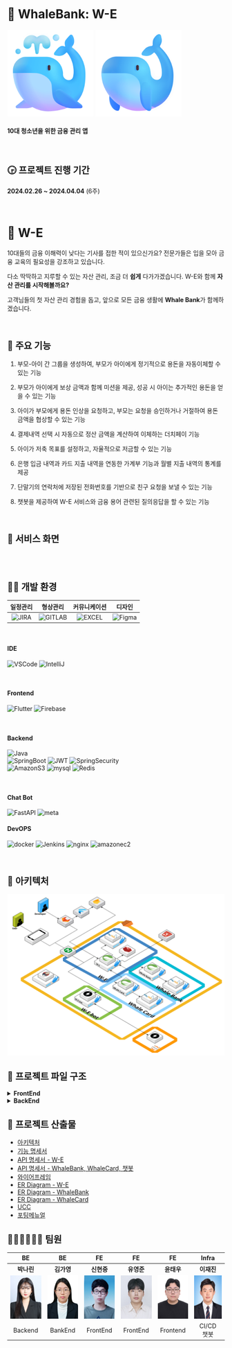 # 🐳 WhaleBank: W-E
<img src="./docs/img/whale1.png" alt="whale1" width="200" height="200">
<img src="./docs/img/whale2.png" alt="whale2" width="200" height="200">

#### 10대 청소년을 위한 금융 관리 앱

</br>

## 🕞 프로젝트 진행 기간
**2024.02.26 ~ 2024.04.04** (6주)

<br>

# 🐋 W-E
10대들의 금융 이해력이 낮다는 기사를 접한 적이 있으신가요?
전문가들은 입을 모아 금융 교육의 필요성을 강조하고 있습니다.

다소 딱딱하고 지루할 수 있는 자산 관리, 조금 더 **쉽게** 다가가겠습니다.
W-E와 함께 **자산 관리를 시작해볼까요?** 

고객님들의 첫 자산 관리 경험을 돕고, 앞으로 모든 금융 생활에 **Whale Bank**가 함께하겠습니다.

<br>

## 💬 주요 기능
1. 부모-아이 간 그룹을 생성하여, 부모가 아이에게 정기적으로 용돈을 자동이체할 수 있는 기능

2. 부모가 아이에게 보상 금액과 함께 미션을 제공, 성공 시 아이는 추가적인 용돈을 얻을 수 있는 기능

3. 아이가 부모에게 용돈 인상을 요청하고, 부모는 요청을 승인하거나 거절하여 용돈 금액을 협상할 수 있는 기능

4. 결제내역 선택 시 자동으로 정산 금액을 계산하여 이체하는 더치페이 기능

5. 아이가 저축 목표를 설정하고, 자율적으로 저금할 수 있는 기능

6. 은행 입금 내역과 카드 지출 내역을 연동한 가계부 기능과 월별 지출 내역의 통계를 제공

7. 단말기의 연락처에 저장된 전화번호를 기반으로 친구 요청을 보낼 수 있는 기능  

8. 챗봇을 제공하여 W-E 서비스와 금융 용어 관련된 질의응답을 할 수 있는 기능  


<br>

## 📱 서비스 화면

<br>
<br>

## 👩‍💻 개발 환경

<a name="item-three"></a>

|일정관리|형상관리|커뮤니케이션|디자인|
|:---:|:---:|:---:|:---:|
| ![JIRA](https://img.shields.io/badge/jira-0052CC?style=for-the-badge&logo=jirasoftware&logoColor=white) | ![GITLAB](https://img.shields.io/badge/gitlab-FC6D26?style=for-the-badge&logo=gitlab&logoColor=white) | ![EXCEL](https://img.shields.io/badge/googlesheets-34A853?style=for-the-badge&logo=notion&logoColor=white) | ![Figma](https://img.shields.io/badge/figma-%23F24E1E.svg?style=for-the-badge&logo=figma&logoColor=white) |



<br>


#### IDE

![VSCode](https://img.shields.io/badge/VisualStudioCode-007ACC?style=for-the-badge&logo=VisualStudioCode&logoColor=white) ![IntelliJ](https://img.shields.io/badge/intellijidea-000000?style=for-the-badge&logo=intellijidea&logoColor=white)

<br>


#### Frontend
![Flutter](https://img.shields.io/badge/Flutter-02569B?style=for-the-badge&logo=Flutter&logoColor=white) ![Firebase](https://img.shields.io/badge/firebase-FFCA28?style=for-the-badge&logo=firebase&logoColor=white)

<br>


#### Backend

![Java](https://img.shields.io/badge/java-%23ED8B00.svg?style=for-the-badge&logo=openjdk&logoColor=white)  
![SpringBoot](https://img.shields.io/badge/springboot-6DB33F?style=for-the-badge&logo=springboot&logoColor=white) ![JWT](https://img.shields.io/badge/JWT-black?style=for-the-badge&logo=JSON%20web%20tokens) ![SpringSecurity](https://img.shields.io/badge/springsecurity-6DB33F?style=for-the-badge&logo=springsecurity&logoColor=white)  
![AmazonS3](https://img.shields.io/badge/AmazonS3-569A31?style=for-the-badge&logo=AmazonS3&logoColor=white) ![mysql](https://img.shields.io/badge/mysql-4479A1?style=for-the-badge&logo=mysql&logoColor=white) ![Redis](https://img.shields.io/badge/redis-DC382D?style=for-the-badge&logo=redis&logoColor=white)

<br>

#### Chat Bot
![FastAPI](https://img.shields.io/badge/fastapi-009688?style=for-the-badge&logo=fastapi&logoColor=white) ![meta](https://img.shields.io/badge/meta-0467DF?style=for-the-badge&logo=meta&logoColor=white)


#### DevOPS

![docker](https://img.shields.io/badge/docker-2496ED?style=for-the-badge&logo=docker&logoColor=white) ![Jenkins](https://img.shields.io/badge/Jenkins-D24939?style=for-the-badge&logo=Jenkins&logoColor=white) ![nginx](https://img.shields.io/badge/nginx-009639?style=for-the-badge&logo=nginx&logoColor=white) ![amazonec2](https://img.shields.io/badge/amazonec2-FF9900?style=for-the-badge&logo=amazonec2&logoColor=white)

<br>

## 🏢 아키텍처
<img src="./docs/img/E103 아키텍처.png">



## 📂 프로젝트 파일 구조

<details>
<summary><b>FrontEnd</b></summary>

```
📦lib
 ┣ 📂api
 ┃ ┣ 📂account
 ┃ ┃ ┣ 📜account_list_api.dart
 ┃ ┃ ┣ 📜main_account.dart
 ┃ ┃ ┗ 📜transfer_api.dart
 ┃ ┣ 📂account_book
 ┃ ┃ ┣ 📜account_book_api.dart
 ┃ ┃ ┗ 📜account_book_model.dart
 ┃ ┣ 📂allowance
 ┃ ┃ ┣ 📜add_child_api.dart
 ┃ ┃ ┣ 📜allowance_patch_api.dart
 ┃ ┃ ┣ 📜children_api.dart
 ┃ ┃ ┗ 📜child_model.dart
 ┃ ┣ 📂mission
 ┃ ┃ ┣ 📜add_mission_api.dart
 ┃ ┃ ┗ 📜mission_list_api.dart
 ┃ ┣ 📂nego
 ┃ ┃ ┗ 📜nego_list_api.dart
 ┃ ┣ 📂save
 ┃ ┃ ┣ 📜goal_add_api.dart
 ┃ ┃ ┣ 📜goal_detail_api.dart
 ┃ ┃ ┗ 📜goal_list_api.dart
 ┃ ┣ 📂statistics
 ┃ ┃ ┗ 📜month_account_api.dart
 ┃ ┣ 📜base_url.dart
 ┃ ┗ 📜test_html.dart
 ┣ 📂models
 ┃ ┣ 📂account
 ┃ ┃ ┣ 📜account_list_data.dart
 ┃ ┃ ┣ 📜bank_code.dart
 ┃ ┃ ┣ 📜dummy_data_account.dart
 ┃ ┃ ┗ 📜transfer_data.dart
 ┃ ┣ 📂mission
 ┃ ┃ ┗ 📜mission_model.dart
 ┃ ┣ 📂save
 ┃ ┃ ┣ 📜goal_add.dart
 ┃ ┃ ┗ 📜goal_list.dart
 ┃ ┣ 📂statistics
 ┃ ┃ ┗ 📜account_month_model.dart
 ┃ ┣ 📂store
 ┃ ┃ ┣ 📂account
 ┃ ┃ ┃ ┗ 📜account_controller.dart
 ┃ ┃ ┣ 📂saving_goal
 ┃ ┃ ┃ ┗ 📜goal_list_controller.dart
 ┃ ┃ ┣ 📂user
 ┃ ┃ ┃ ┣ 📜user.dart
 ┃ ┃ ┃ ┗ 📜user_controller.dart
 ┃ ┃ ┗ 📂userRole
 ┃ ┃ ┃ ┗ 📜user_role.dart
 ┃ ┣ 📜mission_data.dart
 ┃ ┗ 📜signup_request.dart
 ┣ 📂screens
 ┃ ┣ 📂account_book
 ┃ ┃ ┣ 📂widgets
 ┃ ┃ ┃ ┣ 📜chart.dart
 ┃ ┃ ┃ ┣ 📜chart2.dart
 ┃ ┃ ┃ ┣ 📜table.dart
 ┃ ┃ ┃ ┗ 📜table_card.dart
 ┃ ┃ ┣ 📜account_book_home_page.dart
 ┃ ┃ ┗ 📜form_account_book.dart
 ┃ ┣ 📂bank_history_page
 ┃ ┃ ┣ 📂widgets
 ┃ ┃ ┃ ┣ 📜bank_history_card.dart
 ┃ ┃ ┃ ┣ 📜bank_history_table.dart
 ┃ ┃ ┃ ┣ 📜bank_top_container.dart
 ┃ ┃ ┃ ┗ 📜trans_type_button.dart
 ┃ ┃ ┗ 📜bank_history_page.dart
 ┃ ┣ 📂chat_page
 ┃ ┃ ┗ 📜chat_page.dart
 ┃ ┣ 📂child_page
 ┃ ┃ ┣ 📂widgets
 ┃ ┃ ┃ ┣ 📜goal_card.dart
 ┃ ┃ ┃ ┣ 📜goal_section_bar.dart
 ┃ ┃ ┃ ┣ 📜mission_list.dart
 ┃ ┃ ┃ ┗ 📜mission_section_bar.dart
 ┃ ┃ ┣ 📜child_home_page.dart
 ┃ ┃ ┗ 📜child_page.dart
 ┃ ┣ 📂dutchpay_page
 ┃ ┃ ┣ 📂widgets
 ┃ ┃ ┃ ┣ 📜create_room.dart
 ┃ ┃ ┃ ┣ 📜dutchpay_detail_page.dart
 ┃ ┃ ┃ ┣ 📜dutchpay_my_payment_page.dart
 ┃ ┃ ┃ ┗ 📜dutchpay_payment_page.dart
 ┃ ┃ ┗ 📜dutchpay_page.dart
 ┃ ┣ 📂friends_page
 ┃ ┃ ┣ 📂widgets
 ┃ ┃ ┃ ┣ 📜change_nickname_friends.dart
 ┃ ┃ ┃ ┣ 📜contacts_modal.dart
 ┃ ┃ ┃ ┣ 📜friends.dart
 ┃ ┃ ┃ ┗ 📜friends_request_modal.dart
 ┃ ┃ ┗ 📜my_friends_page.dart
 ┃ ┣ 📂mission_page
 ┃ ┃ ┣ 📂widgets
 ┃ ┃ ┃ ┣ 📜mission.dart
 ┃ ┃ ┃ ┗ 📜mission_none.dart
 ┃ ┃ ┗ 📜my_mission_page.dart
 ┃ ┣ 📂parents_page
 ┃ ┃ ┣ 📂children_page
 ┃ ┃ ┃ ┣ 📂widgets
 ┃ ┃ ┃ ┃ ┣ 📂mission
 ┃ ┃ ┃ ┃ ┃ ┣ 📜mission_add_card.dart
 ┃ ┃ ┃ ┃ ┃ ┣ 📜mission_card.dart
 ┃ ┃ ┃ ┃ ┃ ┗ 📜mission_list.dart
 ┃ ┃ ┃ ┃ ┗ 📜add_child_form.dart
 ┃ ┃ ┃ ┣ 📜children_carousel.dart
 ┃ ┃ ┃ ┗ 📜child_info.dart
 ┃ ┃ ┣ 📂widgets
 ┃ ┃ ┃ ┣ 📂nego
 ┃ ┃ ┃ ┃ ┣ 📜nego_card.dart
 ┃ ┃ ┃ ┃ ┣ 📜nego_detail_page.dart
 ┃ ┃ ┃ ┃ ┗ 📜nego_list_widget.dart
 ┃ ┃ ┃ ┣ 📜allowance_info_form.dart
 ┃ ┃ ┃ ┣ 📜children_list.dart
 ┃ ┃ ┃ ┣ 📜child_card.dart
 ┃ ┃ ┃ ┗ 📜section_bar.dart
 ┃ ┃ ┣ 📜parent_home_page.dart
 ┃ ┃ ┗ 📜parent_page.dart
 ┃ ┣ 📂profile_page
 ┃ ┃ ┗ 📜my_profile_page.dart
 ┃ ┣ 📂salary_page
 ┃ ┃ ┣ 📂widgets
 ┃ ┃ ┃ ┣ 📜change_nickname_parents.dart
 ┃ ┃ ┃ ┗ 📜salary.dart
 ┃ ┃ ┣ 📜salary_increase_form_page.dart
 ┃ ┃ ┣ 📜salary_increase_page.dart
 ┃ ┃ ┗ 📜salary_list_page.dart
 ┃ ┣ 📂saving_goal_page
 ┃ ┃ ┣ 📂widgets
 ┃ ┃ ┃ ┣ 📜saving_goal.dart
 ┃ ┃ ┃ ┣ 📜saving_goal_account_carousel.dart
 ┃ ┃ ┃ ┣ 📜saving_goal_detail.dart
 ┃ ┃ ┃ ┣ 📜saving_goal_none.dart
 ┃ ┃ ┃ ┣ 📜saving_goal_none_noadd.dart
 ┃ ┃ ┃ ┗ 📜saving_goal_plus.dart
 ┃ ┃ ┣ 📜goal_add_form(no use).dart
 ┃ ┃ ┣ 📜my_saving_goal_form.dart
 ┃ ┃ ┗ 📜my_saving_goal_page.dart
 ┃ ┣ 📂transfer_page
 ┃ ┃ ┣ 📂widgets
 ┃ ┃ ┃ ┣ 📜bank_code_button.dart
 ┃ ┃ ┃ ┣ 📜input_format.dart
 ┃ ┃ ┃ ┗ 📜transfet_password_form.dart
 ┃ ┃ ┣ 📜gruop_transfer_page.dart
 ┃ ┃ ┗ 📜transfer_page.dart
 ┃ ┣ 📜alarm_page.dart
 ┃ ┣ 📜login_page.dart
 ┃ ┣ 📜menu_page.dart
 ┃ ┣ 📜my_home_page.dart
 ┃ ┣ 📜pin_login_page.dart
 ┃ ┣ 📜pin_setting_page.dart
 ┃ ┣ 📜signup_page.dart
 ┃ ┗ 📜TODO.md
 ┣ 📂services
 ┃ ┣ 📜auth_interceptor.dart
 ┃ ┣ 📜auth_service.dart
 ┃ ┗ 📜dio_service.dart
 ┣ 📂widgets
 ┃ ┣ 📜bank_book.dart
 ┃ ┣ 📜bank_detail.dart
 ┃ ┣ 📜carousel_with_indicator.dart
 ┃ ┣ 📜my_img.dart
 ┃ ┣ 📜nav_bar.dart
 ┃ ┣ 📜pin_money.dart
 ┃ ┗ 📜TODO.md
 ┣ 📜firebase_options.dart
 ┗ 📜main.dart
```

</details>

<details>
<summary><b>BackEnd</b></summary>

```
📦backend
 ┣ 📂domain
 ┃ ┣ 📂account
 ┃ ┃ ┣ 📂controller
 ┃ ┃ ┃ ┗ 📜AccountController.java
 ┃ ┃ ┣ 📂dto
 ┃ ┃ ┃ ┣ 📂request
 ┃ ┃ ┃ ┃ ┣ 📜InquiryRequestDto.java
 ┃ ┃ ┃ ┃ ┣ 📜TransactionHistoryRequestDto.java
 ┃ ┃ ┃ ┃ ┗ 📜WithdrawRequestDto.java
 ┃ ┃ ┃ ┗ 📂response
 ┃ ┃ ┃ ┃ ┣ 📜AccountDetailResponseDto.java
 ┃ ┃ ┃ ┃ ┣ 📜AccountInfoResponseDto.java
 ┃ ┃ ┃ ┃ ┣ 📜InquiryResponseDto.java
 ┃ ┃ ┃ ┃ ┗ 📜TransactionHistoryResponseDto.java
 ┃ ┃ ┗ 📂service
 ┃ ┃ ┃ ┣ 📜AccountService.java
 ┃ ┃ ┃ ┗ 📜AccountServiceImpl.java
 ┃ ┣ 📂accountbook
 ┃ ┃ ┣ 📂controller
 ┃ ┃ ┃ ┗ 📜AccountBookController.java
 ┃ ┃ ┣ 📂dto
 ┃ ┃ ┃ ┣ 📂request
 ┃ ┃ ┃ ┃ ┗ 📜AccountBookEntryRequestDto.java
 ┃ ┃ ┃ ┗ 📂response
 ┃ ┃ ┃ ┃ ┣ 📜AccountBookEntryResponseDto.java
 ┃ ┃ ┃ ┃ ┗ 📜MonthlyHistoryResponseDto.java
 ┃ ┃ ┣ 📂repository
 ┃ ┃ ┃ ┣ 📜AccountBookBulkRepository.java
 ┃ ┃ ┃ ┗ 📜AccountBookRepository.java
 ┃ ┃ ┣ 📂service
 ┃ ┃ ┃ ┣ 📜AccountBookService.java
 ┃ ┃ ┃ ┗ 📜AccountBookServiceImpl.java
 ┃ ┃ ┗ 📜AccountBookEntity.java
 ┃ ┣ 📂allowance
 ┃ ┃ ┣ 📂controller
 ┃ ┃ ┃ ┗ 📜AllowanceController.java
 ┃ ┃ ┣ 📂dto
 ┃ ┃ ┃ ┣ 📂request
 ┃ ┃ ┃ ┃ ┣ 📜AddGroupRequestDto.java
 ┃ ┃ ┃ ┃ ┣ 📜UpdateAllowanceRequestDto.java
 ┃ ┃ ┃ ┃ ┗ 📜UpdateNicknameRequestDto.java
 ┃ ┃ ┃ ┗ 📂response
 ┃ ┃ ┃ ┃ ┣ 📜AllowanceInfoResponseDto.java
 ┃ ┃ ┃ ┃ ┣ 📜ChildrenDetailResponseDto.java
 ┃ ┃ ┃ ┃ ┣ 📜ChildrenInfoResponseDto.java
 ┃ ┃ ┃ ┃ ┗ 📜GroupInfoResponseDto.java
 ┃ ┃ ┣ 📂repository
 ┃ ┃ ┃ ┣ 📜AutoPaymentRepository.java
 ┃ ┃ ┃ ┣ 📜GroupRepository.java
 ┃ ┃ ┃ ┗ 📜RoleRepository.java
 ┃ ┃ ┣ 📂service
 ┃ ┃ ┃ ┣ 📜AllowanceService.java
 ┃ ┃ ┃ ┣ 📜AllowanceServiceImpl.java
 ┃ ┃ ┃ ┗ 📜AutoPaymentUtils.java
 ┃ ┃ ┣ 📜AutoPaymentEntity.java
 ┃ ┃ ┣ 📜GroupEntity.java
 ┃ ┃ ┗ 📜RoleEntity.java
 ┃ ┣ 📂dutchpay
 ┃ ┃ ┣ 📂controller
 ┃ ┃ ┃ ┗ 📜DutchpayController.java
 ┃ ┃ ┣ 📂dto
 ┃ ┃ ┃ ┣ 📂request
 ┃ ┃ ┃ ┃ ┣ 📜DutchpayRoomRequestDto.java
 ┃ ┃ ┃ ┃ ┣ 📜PaymentRequestDto.java
 ┃ ┃ ┃ ┃ ┣ 📜RegisterPaymentRequestDto.java
 ┃ ┃ ┃ ┃ ┗ 📜SelfDutchpayRequestDto.java
 ┃ ┃ ┃ ┗ 📂response
 ┃ ┃ ┃ ┃ ┣ 📜DutchpayDetailResponseDto.java
 ┃ ┃ ┃ ┃ ┣ 📜DutchpayRoomResponseDto.java
 ┃ ┃ ┃ ┃ ┗ 📜PaymentResponseDto.java
 ┃ ┃ ┣ 📂repository
 ┃ ┃ ┃ ┣ 📜CategoryCalculateRepository.java
 ┃ ┃ ┃ ┣ 📜DutchpayRepository.java
 ┃ ┃ ┃ ┣ 📜DutchpayRoomRepository.java
 ┃ ┃ ┃ ┗ 📜SelectedPaymentRepository.java
 ┃ ┃ ┣ 📂service
 ┃ ┃ ┃ ┣ 📜DutchpayService.java
 ┃ ┃ ┃ ┗ 📜DutchpayServiceImpl.java
 ┃ ┃ ┣ 📜CategoryCalculateEntity.java
 ┃ ┃ ┣ 📜DutchpayEntity.java
 ┃ ┃ ┣ 📜DutchpayRoomEntity.java
 ┃ ┃ ┗ 📜SelectedPaymentEntity.java
 ┃ ┣ 📂friend
 ┃ ┃ ┣ 📂controller
 ┃ ┃ ┃ ┗ 📜FriendController.java
 ┃ ┃ ┣ 📂dto
 ┃ ┃ ┃ ┣ 📂request
 ┃ ┃ ┃ ┃ ┣ 📜FriendManageRequestDto.java
 ┃ ┃ ┃ ┃ ┗ 📜UpdateFriendNicknameRequestDto.java
 ┃ ┃ ┃ ┗ 📂response
 ┃ ┃ ┃ ┃ ┣ 📜FriendManageResponseDto.java
 ┃ ┃ ┃ ┃ ┣ 📜FriendResponseDto.java
 ┃ ┃ ┃ ┃ ┣ 📜PendingRequestDto.java
 ┃ ┃ ┃ ┃ ┗ 📜UpdateFriendNicknameResponseDto.java
 ┃ ┃ ┣ 📂repository
 ┃ ┃ ┃ ┣ 📜FriendRepository.java
 ┃ ┃ ┃ ┗ 📜FriendshipRepository.java
 ┃ ┃ ┣ 📂service
 ┃ ┃ ┃ ┣ 📜FriendService.java
 ┃ ┃ ┃ ┗ 📜FriendServiceImpl.java
 ┃ ┃ ┣ 📜FriendEntity.java
 ┃ ┃ ┣ 📜FriendId.java
 ┃ ┃ ┗ 📜FriendshipEntity.java
 ┃ ┣ 📂goal
 ┃ ┃ ┣ 📂controller
 ┃ ┃ ┃ ┗ 📜GoalController.java
 ┃ ┃ ┣ 📂dto
 ┃ ┃ ┃ ┣ 📂request
 ┃ ┃ ┃ ┃ ┣ 📜GoalRequestDto.java
 ┃ ┃ ┃ ┃ ┣ 📜GoalSaveRequestDto.java
 ┃ ┃ ┃ ┃ ┗ 📜GoalStatusRequestDto.java
 ┃ ┃ ┃ ┗ 📂response
 ┃ ┃ ┃ ┃ ┣ 📜GoalDetailResponseDto.java
 ┃ ┃ ┃ ┃ ┣ 📜GoalListResponseDto.java
 ┃ ┃ ┃ ┃ ┣ 📜GoalResponseDto.java
 ┃ ┃ ┃ ┃ ┣ 📜GoalSaveResponseDto.java
 ┃ ┃ ┃ ┃ ┗ 📜GoalStatusResponseDto.java
 ┃ ┃ ┣ 📂repository
 ┃ ┃ ┃ ┗ 📜GoalRepository.java
 ┃ ┃ ┣ 📂service
 ┃ ┃ ┃ ┣ 📜GoalService.java
 ┃ ┃ ┃ ┗ 📜GoalServiceImpl.java
 ┃ ┃ ┗ 📜GoalEntity.java
 ┃ ┣ 📂mission
 ┃ ┃ ┣ 📂controller
 ┃ ┃ ┃ ┗ 📜MissionController.java
 ┃ ┃ ┣ 📂dto
 ┃ ┃ ┃ ┣ 📂request
 ┃ ┃ ┃ ┃ ┣ 📜MissionCreateRequestDto.java
 ┃ ┃ ┃ ┃ ┗ 📜MissionManageRequestDto.java
 ┃ ┃ ┃ ┗ 📂response
 ┃ ┃ ┃ ┃ ┗ 📜MissionInfoResponseDto.java
 ┃ ┃ ┣ 📂repository
 ┃ ┃ ┃ ┗ 📜MissionRepository.java
 ┃ ┃ ┣ 📂service
 ┃ ┃ ┃ ┣ 📜MissionService.java
 ┃ ┃ ┃ ┗ 📜MissionServiceImpl.java
 ┃ ┃ ┗ 📜MissionEntity.java
 ┃ ┣ 📂negotiation
 ┃ ┃ ┣ 📂controller
 ┃ ┃ ┃ ┗ 📜NegotiationController.java
 ┃ ┃ ┣ 📂dto
 ┃ ┃ ┃ ┣ 📂request
 ┃ ┃ ┃ ┃ ┣ 📜NegoManageRequestDto.java
 ┃ ┃ ┃ ┃ ┗ 📜NegoRequestDto.java
 ┃ ┃ ┃ ┗ 📂response
 ┃ ┃ ┃ ┃ ┣ 📜NegoInfoResponseDto.java
 ┃ ┃ ┃ ┃ ┣ 📜NegoListResponseDto.java
 ┃ ┃ ┃ ┃ ┗ 📜NegoResponseDto.java
 ┃ ┃ ┣ 📂repository
 ┃ ┃ ┃ ┗ 📜NegotiationRepository.java
 ┃ ┃ ┣ 📂service
 ┃ ┃ ┃ ┣ 📜NegotiationService.java
 ┃ ┃ ┃ ┗ 📜NegotiationServiceImpl.java
 ┃ ┃ ┗ 📜NegotiationEntity.java
 ┃ ┣ 📂notification
 ┃ ┃ ┣ 📂controller
 ┃ ┃ ┃ ┗ 📜NotiController.java
 ┃ ┃ ┣ 📂dto
 ┃ ┃ ┃ ┣ 📂request
 ┃ ┃ ┃ ┃ ┗ 📜FCMRequestDto.java
 ┃ ┃ ┃ ┗ 📂response
 ┃ ┃ ┃ ┃ ┗ 📜NotiResponseDto.java
 ┃ ┃ ┣ 📂repository
 ┃ ┃ ┃ ┗ 📜NotiRepository.java
 ┃ ┃ ┣ 📂service
 ┃ ┃ ┃ ┣ 📜FcmUtils.java
 ┃ ┃ ┃ ┣ 📜NotiService.java
 ┃ ┃ ┃ ┗ 📜NotiServiceimpl.java
 ┃ ┃ ┣ 📜FCMCategory.java
 ┃ ┃ ┗ 📜NotificationEntity.java
 ┃ ┗ 📂user
 ┃ ┃ ┣ 📂controller
 ┃ ┃ ┃ ┣ 📜AuthController.java
 ┃ ┃ ┃ ┗ 📜UserController.java
 ┃ ┃ ┣ 📂dto
 ┃ ┃ ┃ ┣ 📂request
 ┃ ┃ ┃ ┃ ┣ 📜GuestBookRequestDto.java
 ┃ ┃ ┃ ┃ ┣ 📜LoginRequestDto.java
 ┃ ┃ ┃ ┃ ┣ 📜RegisterMainAccountRequestDto.java
 ┃ ┃ ┃ ┃ ┣ 📜SignUpRequestDto.java
 ┃ ┃ ┃ ┃ ┣ 📜UpdatePasswordRequestDto.java
 ┃ ┃ ┃ ┃ ┗ 📜VerifyRequestDto.java
 ┃ ┃ ┃ ┗ 📂response
 ┃ ┃ ┃ ┃ ┣ 📜LoginResponseDto.java
 ┃ ┃ ┃ ┃ ┣ 📜ProfileImageResponseDto.java
 ┃ ┃ ┃ ┃ ┣ 📜ProfileImgResponseDto.java
 ┃ ┃ ┃ ┃ ┣ 📜ProfileResponseDto.java
 ┃ ┃ ┃ ┃ ┣ 📜ReissueResponseDto.java
 ┃ ┃ ┃ ┃ ┣ 📜StatisticsResponseDto.java
 ┃ ┃ ┃ ┃ ┣ 📜TokenResponseDto.java
 ┃ ┃ ┃ ┃ ┗ 📜VerifyResponseDto.java
 ┃ ┃ ┣ 📂repository
 ┃ ┃ ┃ ┣ 📜AuthRepository.java
 ┃ ┃ ┃ ┣ 📜GuestBookRepository.java
 ┃ ┃ ┃ ┗ 📜ProfileRepository.java
 ┃ ┃ ┣ 📂security
 ┃ ┃ ┃ ┣ 📜CustomUserDetailsService.java
 ┃ ┃ ┃ ┣ 📜JwtAuthenticationFilter.java
 ┃ ┃ ┃ ┣ 📜JwtExceptionFilter.java
 ┃ ┃ ┃ ┗ 📜JwtService.java
 ┃ ┃ ┣ 📂service
 ┃ ┃ ┃ ┣ 📜AuthService.java
 ┃ ┃ ┃ ┣ 📜AuthServiceImpl.java
 ┃ ┃ ┃ ┣ 📜UserService.java
 ┃ ┃ ┃ ┗ 📜UserServiceImpl.java
 ┃ ┃ ┣ 📜GuestBookEntity.java
 ┃ ┃ ┣ 📜ProfileEntity.java
 ┃ ┃ ┣ 📜Role.java
 ┃ ┃ ┗ 📜UserEntity.java
 ┣ 📂global
 ┃ ┣ 📂config
 ┃ ┃ ┣ 📜FirebaseConfig.java
 ┃ ┃ ┣ 📜OpenFeignConfig.java
 ┃ ┃ ┣ 📜RedisConfig.java
 ┃ ┃ ┣ 📜S3Config.java
 ┃ ┃ ┣ 📜SecurityConfig.java
 ┃ ┃ ┣ 📜SwaggerConfig.java
 ┃ ┃ ┗ 📜WebConfig.java
 ┃ ┣ 📂exception
 ┃ ┃ ┣ 📜CustomException.java
 ┃ ┃ ┣ 📜GlobalExceptionHandler.java
 ┃ ┃ ┗ 📜JwtException.java
 ┃ ┣ 📂openfeign
 ┃ ┃ ┣ 📂bank
 ┃ ┃ ┃ ┣ 📂request
 ┃ ┃ ┃ ┃ ┣ 📜AccountIdRequestDto.java
 ┃ ┃ ┃ ┃ ┣ 📜CheckUserRequestDto.java
 ┃ ┃ ┃ ┃ ┣ 📜DepositRequest.java
 ┃ ┃ ┃ ┃ ┣ 📜InquiryRequest.java
 ┃ ┃ ┃ ┃ ┣ 📜ParkingRequest.java
 ┃ ┃ ┃ ┃ ┣ 📜ReissueRequestDto.java
 ┃ ┃ ┃ ┃ ┣ 📜TransactionRequest.java
 ┃ ┃ ┃ ┃ ┣ 📜VerifyRequestDto.java
 ┃ ┃ ┃ ┃ ┗ 📜WithdrawRequest.java
 ┃ ┃ ┃ ┣ 📂response
 ┃ ┃ ┃ ┃ ┣ 📜AccessTokenResponseDto.java
 ┃ ┃ ┃ ┃ ┣ 📜AccountDetailResponse.java
 ┃ ┃ ┃ ┃ ┣ 📜AccountListResponseDto.java
 ┃ ┃ ┃ ┃ ┣ 📜CheckUserResponseDto.java
 ┃ ┃ ┃ ┃ ┣ 📜DepositResponse.java
 ┃ ┃ ┃ ┃ ┣ 📜InquiryResponse.java
 ┃ ┃ ┃ ┃ ┣ 📜ParkingBalanceResponse.java
 ┃ ┃ ┃ ┃ ┣ 📜ReissueResponseDto.java
 ┃ ┃ ┃ ┃ ┣ 📜TransactionResponse.java
 ┃ ┃ ┃ ┃ ┣ 📜VerifyResponseDto.java
 ┃ ┃ ┃ ┃ ┗ 📜WithdrawResponse.java
 ┃ ┃ ┃ ┣ 📜BankAccessUtil.java
 ┃ ┃ ┃ ┗ 📜BankClient.java
 ┃ ┃ ┗ 📂card
 ┃ ┃ ┃ ┣ 📂request
 ┃ ┃ ┃ ┃ ┗ 📜CardHistoryRequest.java
 ┃ ┃ ┃ ┣ 📂response
 ┃ ┃ ┃ ┃ ┗ 📜CardHistoryResponse.java
 ┃ ┃ ┃ ┣ 📜CardAccessUtil.java
 ┃ ┃ ┃ ┗ 📜CardClient.java
 ┃ ┣ 📂response
 ┃ ┃ ┣ 📜ApiResponse.java
 ┃ ┃ ┗ 📜ResponseCode.java
 ┃ ┗ 📂utils
 ┃ ┃ ┗ 📜EncryptionUtils.java
 ┣ 📂test
 ┃ ┣ 📜TestController.java
 ┃ ┣ 📜TestEntity.java
 ┃ ┣ 📜TestRepository.java
 ┃ ┗ 📜TestService.java
 ┣ 📜.DS_Store
 ┗ 📜BackendApplication.java
```

</details>

## 📑 프로젝트 산출물
- [아키텍처](./docs/E103-Architecture.pdf)
- [기능 명세서](./docs/E103_설계문서_기능명세서.pdf)
- [API 명세서 - W-E](./docs/E103_설계문서_API명세서_서비스.pdf)  
- [API 명세서 - WhaleBank, WhaleCard, 챗봇](./docs/E103_설계문서_API명세서_은행카드챗봇.pdf)
- [와이어프레임](./docs/E103_와이어프레임.png)
- [ER Diagram - W-E](./docs/E103_ERD서비스.png)  
- [ER Diagram - WhaleBank](./docs/E103_ERD은행.png)  
- [ER Diagram - WhaleCard](./docs/E103_ERD카드.png)
- [UCC](./docs/ploud_ucc.mp4)
- [포팅메뉴얼](./exec/E103-PortingManual.md)


## 👨‍👨‍👧👨‍👨‍👧 팀원
|BE|BE|FE|FE|FE|Infra|
|:---:|:---:|:---:|:---:|:---:|:---:|
|**박나린**|**김가영**|**신현중**|**유영준**|**윤태우**|**이재진**|
| <img src="./docs/member/rin.jpg" style="height: 100px"> | <img src="./docs/member/kky.jpg" style="height: 100px"> | <img src="./docs/member/shj.jpg" style="height: 100px"> | <img src="./docs/member/yyj.jpg" style="height: 100px"> | <img src="./docs/member/ytw.jpg" style="height: 100px"> | <img src="./docs/member/ljj.jpg" style="height: 100px"> |
| Backend <br/>| BankEnd <br/> | FrontEnd <br/>  | FrontEnd <br/>  | Frontend <br/>  | CI/CD <br/> 챗봇 |
